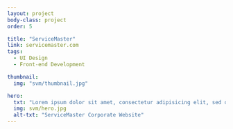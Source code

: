 ```yaml
---
layout: project
body-class: project
order: 5

title: "ServiceMaster"
link: servicemaster.com
tags:
  - UI Design
  - Front-end Development

thumbnail:
  img: "svm/thumbnail.jpg"

hero:
  txt: "Lorem ipsum dolor sit amet, consectetur adipisicing elit, sed do eiusmod tempor incididunt ut labore et dolore magna aliqua. Ut enim ad minim veniam."
  img: svm/hero.jpg
  alt-txt: "ServiceMaster Corporate Website"
---
```

